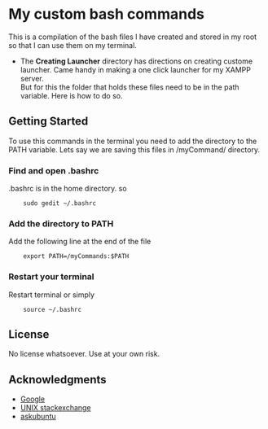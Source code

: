 # My custom bash commands

This is a compilation of the bash files I have created and stored in my root so that I can use them on my terminal.<br>
* The **Creating Launcher** directory has directions on creating custome launcher. Came handy in making a one click launcher for my XAMPP server.<br>
But for this the folder that holds these files need to be in the path variable. Here is how to do so.

## Getting Started

To use this commands in the terminal you need to add the directory to the PATH variable. Lets say we are saving this files in /myCommand/ directory.

### Find and open .bashrc
.bashrc is in the home directory. so

```
	sudo gedit ~/.bashrc
```

### Add the directory to PATH
Add the following line at the end of the file

```
	export PATH=/myCommands:$PATH
```

### Restart your terminal
Restart terminal or simply

```
	source ~/.bashrc
```

## License

No license whatsoever. Use at your own risk.

## Acknowledgments

* [Google](www.google.com)
* [UNIX stackexchange](unix.stackexchange.com)
* [askubuntu](askubuntu.com)


